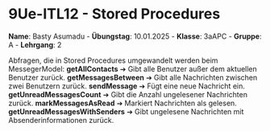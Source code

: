 # 9Ue-ITL12 - Stored Procedures
**Name**: Basty Asumadu - **Übungstag**: 10.01.2025 - **Klasse**: 3aAPC - **Gruppe**: A - **Lehrgang**: 2

Abfragen, die in Stored Procedures umgewandelt werden beim MessegerModel:
**getAllContacts**
➔ Gibt alle Benutzer außer dem aktuellen Benutzer zurück.
**getMessagesBetween**
➔ Gibt alle Nachrichten zwischen zwei Benutzern zurück.
**sendMessage**
➔ Fügt eine neue Nachricht ein.
**getUnreadMessagesCount**
➔ Gibt die Anzahl ungelesener Nachrichten zurück.
**markMessagesAsRead**
➔ Markiert Nachrichten als gelesen.
**getUnreadMessagesWithSenders**
➔ Gibt ungelesene Nachrichten mit Absenderinformationen zurück.
